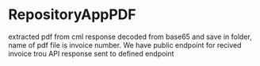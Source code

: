 # RepositoryAppPDF
extracted pdf from cml response decoded from base65 and save in folder, name of pdf file is invoice number. We have public endpoint for recived invoice trou API response sent to defined endpoint
